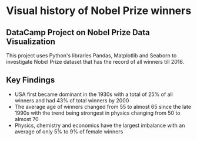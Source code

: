 # Visual history of Nobel Prize winners

## DataCamp Project on Nobel Prize Data Visualization

This project uses Python's libraries Pandas, Matplotlib and Seaborn to investigate Nobel Prize dataset that has the record of all winners till 2016.

## Key Findings 

- USA first became dominant in the 1930s with a total of 25% of all winners and had 43% of total winners by 2000
- The average age of winners changed from 55 to almost 65 since the late 1990s with the trend being strongest in physics changing from 50 to almost 70
- Physics, chemistry and economics have the largest imbalance with an average of only 5% to 9% of female winners 


